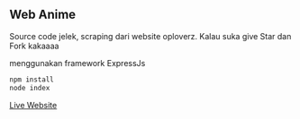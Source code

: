 ## Web Anime

Source code jelek, scraping dari website oploverz.
Kalau suka give Star dan Fork kakaaaa

menggunakan framework ExpressJs

```sh
npm install
node index
```

<a href="https://anime-lang.vercel.app">Live Website</a>
